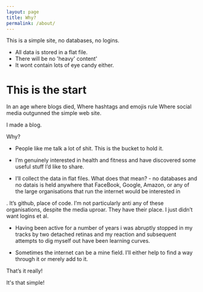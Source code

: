 ```yaml
---
layout: page
title: Why?
permalink: /about/
---
```


This is a simple site, no databases, no logins. 
* All data is stored in a flat file.
* There will be no 'heavy' content'
* It wont contain lots of eye candy either.

# This is the start 
In an age where blogs died,
Where hashtags and emojis rule
Where social media outgunned the simple web site.

I made a blog.

Why?

* People like me talk a lot of shit. This is the bucket to hold it.
* I’m genuinely interested in health and fitness and have discovered some useful stuff I’d like to share.

* I’ll collect the data in flat files. What does that mean? - no databases and no datais is held anywhere that FaceBook, Google, Amazon, or any of the large organisations that run the internet would be interested in

. It’s github, place of code. I’m not particularly anti any of these organisations, despite the media uproar. They have their place. I just didn’t want logins et al.

* Having been active for a number of years i was abruptly stopped in my tracks by two detached retinas and my reaction and subsequent attempts to dig myself out have been learning curves.

* Sometimes the internet can be a mine field. I’ll either help to find a way through it or merely add to it.


That’s it really!

It's that simple!

